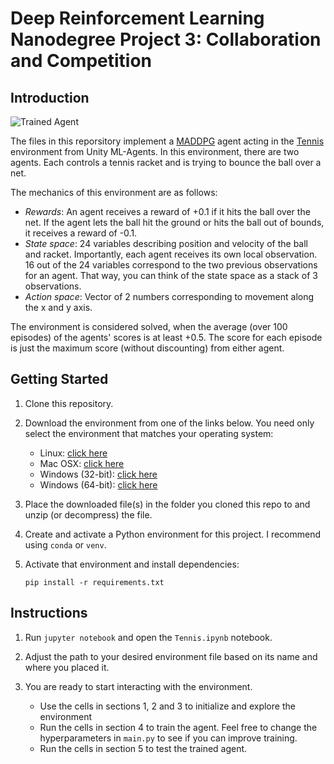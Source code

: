 [//]: # (Image References)

[image1]: https://user-images.githubusercontent.com/10624937/42135623-e770e354-7d12-11e8-998d-29fc74429ca2.gif "Trained Agent"

# Deep Reinforcement Learning Nanodegree Project 3: Collaboration and Competition

## Introduction

![Trained Agent][image1]

The files in this reporsitory implement a [MADDPG](https://papers.nips.cc/paper/7217-multi-agent-actor-critic-for-mixed-cooperative-competitive-environments.pdf) agent acting in the [Tennis](https://github.com/Unity-Technologies/ml-agents/blob/master/docs/Learning-Environment-Examples.md#tennis) environment from Unity ML-Agents. In this environment, there are two agents. Each controls a tennis racket and is trying to bounce the ball over a net.

The mechanics of this environment are as follows:

- *Rewards*: An agent receives a reward of +0.1 if it hits the ball over the net. If the agent lets the ball hit the ground or hits the ball out of bounds, it receives a reward of -0.1.
- *State space*: 24 variables describing position and velocity of the ball and racket. Importantly, each agent receives its own local observation. 16 out of the 24 variables correspond to the two previous observations for an agent. That way, you can think of the state space as a stack of 3 observations.
- *Action space*: Vector of 2 numbers corresponding to movement along the x and y axis.

The environment is considered solved, when the average (over 100 episodes) of the agents' scores is at least +0.5. The score for each episode is just the maximum score (without discounting) from either agent.

## Getting Started

1. Clone this repository.

2. Download the environment from one of the links below.  You need only select the environment that matches your operating system:
    - Linux: [click here](https://s3-us-west-1.amazonaws.com/udacity-drlnd/P3/Tennis/Tennis_Linux.zip)
    - Mac OSX: [click here](https://s3-us-west-1.amazonaws.com/udacity-drlnd/P3/Tennis/Tennis.app.zip)
    - Windows (32-bit): [click here](https://s3-us-west-1.amazonaws.com/udacity-drlnd/P3/Tennis/Tennis_Windows_x86.zip)
    - Windows (64-bit): [click here](https://s3-us-west-1.amazonaws.com/udacity-drlnd/P3/Tennis/Tennis_Windows_x86_64.zip)
    
    

3. Place the downloaded file(s) in the folder you cloned this repo to and unzip (or decompress) the file.

4. Create and activate a Python environment for this project. I recommend using `conda` or `venv`.

5. Activate that environment and install dependencies: 
    ```
    pip install -r requirements.txt
    ```

## Instructions

1. Run `jupyter notebook` and open the `Tennis.ipynb` notebook. 

2. Adjust the path to your desired environment file based on its name and where you placed it.

3. You are ready to start interacting with the environment.
    - Use the cells in sections 1, 2 and 3 to initialize and explore the environment
    - Run the cells in section 4 to train the agent. Feel free to change the hyperparameters in `main.py` to see if you can improve training.
    - Run the cells in section 5 to test the trained agent.
